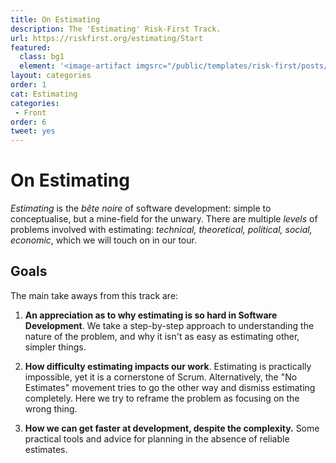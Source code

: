 ```yaml
---
title: On Estimating
description: The 'Estimating' Risk-First Track.
url: https://riskfirst.org/estimating/Start
featured: 
  class: bg1
  element: '<image-artifact imgsrc="/public/templates/risk-first/posts/tape-measure.svg">Track 5: On Estimating</image-artifact>'
layout: categories
order: 1
cat: Estimating
categories:
 - Front
order: 6
tweet: yes
---
```


# On Estimating 

_Estimating_ is the _bête noire_ of software development: simple to conceptualise, but a mine-field for the unwary.  There are multiple _levels_ of problems involved with estimating: _technical, theoretical, political, social, economic_, which we will touch on in our tour.

## Goals

The main take aways from this track are:

1.  **An appreciation as to why estimating is so hard in Software Development**.   We take a step-by-step approach to understanding the nature of the problem, and why it isn't as easy as estimating other, simpler things.

2.  **How difficulty estimating impacts our work**.  Estimating is practically impossible, yet it is a cornerstone of Scrum.  Alternatively, the "No Estimates" movement tries to go the other way and dismiss estimating completely.  Here we try to reframe the problem as focusing on the wrong thing.

3.  **How we can get faster at development, despite the complexity.**  Some practical tools and advice for planning in the absence of reliable estimates.

